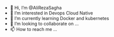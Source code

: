 - 👋 Hi, I’m @AliRezaSagha
- 👀 I’m interested in Devops Cloud Native
- 🌱 I’m currently learning Docker and kubernetes
- 💞️ I’m looking to collaborate on ...
- 📫 How to reach me ...

<!---
AliRezaSagha/AliRezaSagha is a ✨ special ✨ repository because its `README.md` (this file) appears on your GitHub profile.
You can click the Preview link to take a look at your changes.
--->
